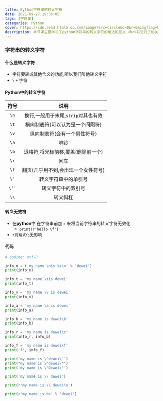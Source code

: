 ```yaml
---
title: Python字符串的转义字符
date: 2021-09-27 19:36:05
tags: [字符串]
categories: Python
cover: https://cdn.read.html5.qq.com/image?src=circle&q=0&r=0&imgflag=0&cdn_cache=1800&w=0&h=0&imageUrl=https://learnonly-7.oss-cn-qingdao.aliyuncs.com/2021-9-27/4.jpg
description: 本节课主要学习了python字符串的转义字符的用法和意义.<br>并进行了相关练习.
---
```


### 字符串的转义字符

#### 什么是转义字符

- 字符要转成其他含义的功能,所以我们叫他转义字符
- `\`    `+`    字符

#### Python中的转义字符

| 符号  |                说明                 |
| :---: | :---------------------------------: |
| `\n`  | 换行,一般用于末尾,`strip`对其也有效 |
| `\t`  |  横向制表符(可以认为是一个间隔符)   |
| `\v`  |    纵向制表符(会有一个男性符号)     |
| `\a`  |                响铃                 |
| `\b`  | 退格符,将光标前移,覆盖(删除前一个)  |
| `\r`  |                回车                 |
| `\f`  | 翻页(几乎用不到,会出现一个女性符号) |
| `\'`  |        转义字符串中的单引号         |
| `\''` |         转义字符中的双引号          |
| `\\`  |              转义斜杠               |

#### 转义无效符

- 在**python**中 在字符串前加 `r` 来将当前字符串的转义字符无效化
  - `print(r'hello \f')`
- `r`对`格式化`无影响

#### 代码

```python
# coding: utf-8

info_n = ('my name \nis %s\n' % 'dewei')
print(info_n)

info_t = 'my name \tis dewei'
print(info_t)

info_v = 'my name \v is dewei'
print(info_v)

info_a = 'my name \a is dewei'
print(info_a)

info_b = 'my name is dewei\b'
print(info_b)

info_r = 'my name is dewei\r'
print(info_r, info_b)

info_f = 'my name is dewei\f'
print('f', info_f)

print('my name is \'dewei\'')
print("my name is \"dewei\"")
print('my name is \"Dewei\"')

print('my name is \\ dewei')

print(r'my name is \\ dewei\n')

print(r'my name is %s' % 'dewei')

```

